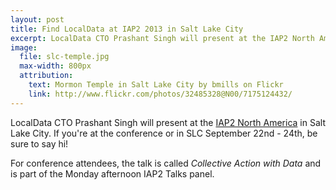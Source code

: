 ```yaml
---
layout: post
title: Find LocalData at IAP2 2013 in Salt Lake City
excerpt: LocalData CTO Prashant Singh will present at the IAP2 North America in Salt Lake City.
image:
  file: slc-temple.jpg
  max-width: 800px
  attribution:
    text: Mormon Temple in Salt Lake City by bmills on Flickr
    link: http://www.flickr.com/photos/32485328@N00/7175124432/
---
```

LocalData CTO Prashant Singh will present at the [IAP2 North
America](http://iap2usa.org/conference) in Salt Lake City. If you're at the
conference or in SLC September 22nd - 24th, be sure to say hi!

For conference attendees, the talk is called *Collective Action with Data* and
is part of the Monday afternoon IAP2 Talks panel.

